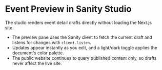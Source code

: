 # Event Preview in Sanity Studio

The studio renders event detail drafts directly without loading the Next.js site.

- The preview pane uses the Sanity client to fetch the current draft and listens for changes with `client.listen`.
- Updates appear instantly as you edit, and a light/dark toggle applies the document's color palette.
- The public website continues to query published content only, so drafts never affect the live site.
